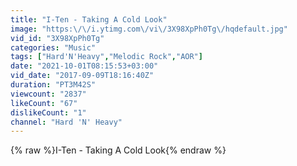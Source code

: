 ```yaml
---
title: "I-Ten - Taking A Cold Look"
image: "https:\/\/i.ytimg.com\/vi\/3X98XpPh0Tg\/hqdefault.jpg"
vid_id: "3X98XpPh0Tg"
categories: "Music"
tags: ["Hard'N'Heavy","Melodic Rock","AOR"]
date: "2021-10-01T08:15:53+03:00"
vid_date: "2017-09-09T18:16:40Z"
duration: "PT3M42S"
viewcount: "2837"
likeCount: "67"
dislikeCount: "1"
channel: "Hard 'N' Heavy"
---
```

{% raw %}I-Ten - Taking A Cold Look{% endraw %}
